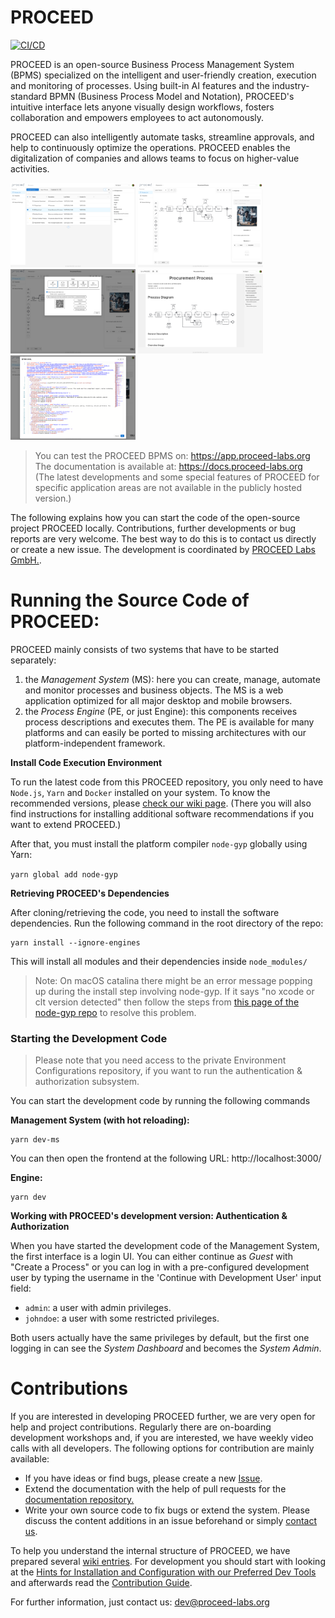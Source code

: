 # PROCEED

[![CI/CD](https://github.com/PROCEED-Labs/proceed/actions/workflows/build_test_deploy.yml/badge.svg)](https://github.com/PROCEED-Labs/proceed/actions/workflows/build_test_deploy.yml)

PROCEED is an open-source Business Process Management System (BPMS) specialized on the intelligent and user-friendly creation, execution and monitoring of processes.
Using built-in AI features and the industry-standard BPMN (Business Process Model and Notation), PROCEED's intuitive interface lets anyone visually design workflows, fosters collaboration and empowers employees to act autonomously.

PROCEED can also intelligently automate tasks, streamline approvals, and help to continuously optimize the operations. PROCEED enables the digitalization of companies and allows teams to focus on higher-value activities.

<p float="left">
    <img src="./pictures/Screenshot-PROCEED-Process-List-with-Folders.png" width="200" /> 
    <img src="./pictures/Screenshot-PROCEED-Process-Editor-with-Property-Panel.png" width="200" />
    <img src="./pictures/Screenshot-PROCEED-Share-Dialog.png" width="200" /> 
    <img src="./pictures/Screenshot-PROCEED-Process-Documentation-1.png" width="200" />
    <img src="./pictures/Screenshot-PROCEED-BPMN-XML-Editor.png" width="200" /> 
</p>

> You can test the PROCEED BPMS on: https://app.proceed-labs.org  
> The documentation is available at: https://docs.proceed-labs.org  
> (The latest developments and some special features of PROCEED for specific application areas are not available in the publicly hosted version.)

The following explains how you can start the code of the open-source project PROCEED locally. Contributions, further developments or bug reports are very welcome. The best way to do this is to contact us directly or create a new issue. The development is coordinated by [PROCEED Labs GmbH.](https://www.proceed-labs.org/).

# Running the Source Code of PROCEED:

PROCEED mainly consists of two systems that have to be started separately:

1. the _Management System_ (MS): here you can create, manage, automate and monitor processes and business objects. The MS is a web application optimized for all major desktop and mobile browsers.
2. the _Process Engine_ (PE, or just Engine): this components receives process descriptions and executes them. The PE is available for many platforms and can easily be ported to missing architectures with our platform-independent framework.

**Install Code Execution Environment**

To run the latest code from this PROCEED repository, you only need to have `Node.js`, `Yarn` and `Docker` installed on your system. To know the recommended versions, please [check our wiki page](https://github.com/PROCEED-Labs/proceed/wiki/Installation-and-Configuration-for-Development). (There you will also find instructions for installing additional software recommendations if you want to extend PROCEED.)

After that, you must install the platform compiler `node-gyp` globally using Yarn:

`yarn global add node-gyp`

**Retrieving PROCEED's Dependencies**

After cloning/retrieving the code, you need to install the software dependencies. Run the following command in the root directory of the repo:

```
yarn install --ignore-engines
```

This will install all modules and their dependencies inside `node_modules/`

> Note: On macOS catalina there might be an error message popping up during the install step involving node-gyp. If it says "no xcode or clt version detected" then follow the steps from [this page of the node-gyp repo](https://github.com/nodejs/node-gyp/blob/master/macOS_Catalina.md) to resolve this problem.

### Starting the Development Code

> Please note that you need access to the private Environment Configurations repository, if you want to run the authentication & authorization subsystem.

You can start the development code by running the following commands

**Management System (with hot reloading):**

```
yarn dev-ms
```

You can then open the frontend at the following URL: http://localhost:3000/

**Engine:**

```
yarn dev
```

**Working with PROCEED's development version: Authentication & Authorization**

When you have started the development code of the Management System, the first interface is a login UI. You can either continue as _Guest_ with "Create a Process" or you can log in with a pre-configured development user by typing the username in the 'Continue with Development User' input field:

- `admin`: a user with admin privileges.
- `johndoe`: a user with some restricted privileges.

Both users actually have the same privileges by default, but the first one logging in can see the _System Dashboard_ and becomes the _System Admin_.

# Contributions

If you are interested in developing PROCEED further, we are very open for help and project contributions. Regularly there are on-boarding development workshops and, if you are interested, we have weekly video calls with all developers.
The following options for contribution are mainly available:

- If you have ideas or find bugs, please create a new [Issue](https://github.com/PROCEED-Labs/proceed/issues).
- Extend the documentation with the help of pull requests for the [documentation repository.](https://github.com/PROCEED-Labs/docs)
- Write your own source code to fix bugs or extend the system. Please discuss the content additions in an issue beforehand or simply [contact us](mailto:dev@proceed-labs.org).

To help you understand the internal structure of PROCEED, we have prepared several [wiki entries](https://github.com/PROCEED-Labs/proceed/wiki).
For development you should start with looking at the [Hints for Installation and Configuration with our Preferred Dev Tools](https://github.com/PROCEED-Labs/proceed/wiki/Installation-and-Configuration-for-Development) and afterwards read the [Contribution Guide](https://github.com/PROCEED-Labs/proceed/wiki/Contribution).

For further information, just contact us: dev@proceed-labs.org
